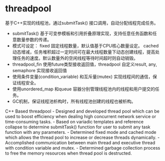 # threadpool

基于C++实现的线程池，通过submitTask() 接口调用，自动分配线程完成任务。
  - submitTask() 基于可变参模板和引用折叠原理实现，支持任意任务函数和任意数量参数的传递。
  - 模式可设定：
        fixed 固定线程数量，默认值基于CPU核心数量设定。
        cached 动态增减，任务堆积超过一定时间可在最大线程数量下动态创建线程，提高处理任务的速度。默认数量外的空闲线程等待时间超时则自动销毁。
  - threadpool_fin 使用future类型接收返回值，threadpool 自定义result, any, semaphore 实现接收返回值
  - 使用条件变量(condition_variable) 和互斥量(mutex) 实现线程间的通信，保证线程安全。
  - 使用unordered_map 和queue 容器分别管理线程池内的线程和用户提交的任务。
  - GC机制，保证线程池析构时，所有线程池创建的线程也被析构。

C++ Based threadpool
  	- Designed and developed thread pool which can be used to boost efficiency when dealing high concurrent network service or time-consuming tasks.
    - Based on variadic templates and reference collapse to determine submitTask() function for user to submit any task function with any parameters.
    - Determined fixed mode and cached mode which allows the thread pool to increase or decrease threads dynamically. 
    - Accomplished communication between main thread and executive thread with condition variable and mutex.
    - Determined garbage collection process to free the memory resources when thread pool is destructed.
